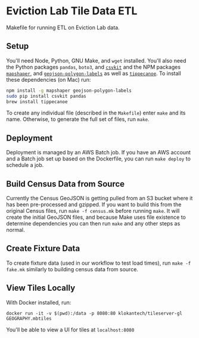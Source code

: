 # Eviction Lab Tile Data ETL

Makefile for running ETL on Eviction Lab data.

## Setup

You'll need Node, Python, GNU Make, and `wget` installed. You'll also need the Python packages `pandas`, `boto3`, and [`csvkit`](https://csvkit.readthedocs.io/en/1.0.2/index.html) and the NPM packages [`mapshaper`](https://github.com/mbloch/mapshaper), and [`geojson-polygon-labels`](https://github.com/andrewharvey/geojson-polygon-labels) as well as [`tippecanoe`](https://github.com/mapbox/tippecanoe). To install these dependencies (on Mac) run:

```bash
npm install -g mapshaper geojson-polygon-labels
sudo pip install csvkit pandas
brew install tippecanoe
```

To create any individual file (described in the `Makefile`) enter `make` and its name. Otherwise, to generate the full set of files, run `make`.

## Deployment

Deployment is managed by an AWS Batch job. If you have an AWS account and a Batch job set up based on the Dockerfile, you can  run `make deploy` to schedule a job.

## Build Census Data from Source

Currently the Census GeoJSON is getting pulled from an S3 bucket where it has been pre-processed and gzipped. If you want to build this from the original Census files, run `make -f census.mk` before running `make`. It will create the initial GeoJSON files, and because Make uses file existence to determine dependencies you can then run `make` and any other steps as normal.

## Create Fixture Data

To create fixture data (used in our workflow to test load times), run `make -f fake.mk` similarly to building census data from source.

## View Tiles Locally

With Docker installed, run:

`docker run -it -v $(pwd):/data -p 8080:80 klokantech/tileserver-gl GEOGRAPHY.mbtiles`

You'll be able to view a UI for tiles at `localhost:8080`